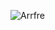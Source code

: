![Arrfre](https://user-images.githubusercontent.com/88919177/141798115-7084c427-a5f9-418f-8553-b805a84b93c0.gif)
